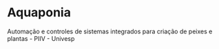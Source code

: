 # Aquaponia
Automação e controles de sistemas integrados para criação de peixes e plantas - PIIV - Univesp
